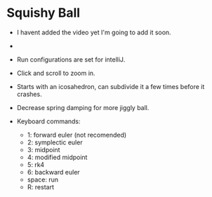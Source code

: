 # Squishy Ball

* I havent added the video yet I'm going to add it soon.
* 
* Run configurations are set for intelliJ.

* Click and scroll to zoom in.

* Starts with an icosahedron, can subdivide it a few times before it crashes.

* Decrease spring damping for more jiggly ball.

* Keyboard commands:
  * 1: forward euler (not recomended)
  * 2: symplectic euler
  * 3: midpoint
  * 4: modified midpoint
  * 5: rk4
  * 6: backward euler
  * space: run
  * R: restart
